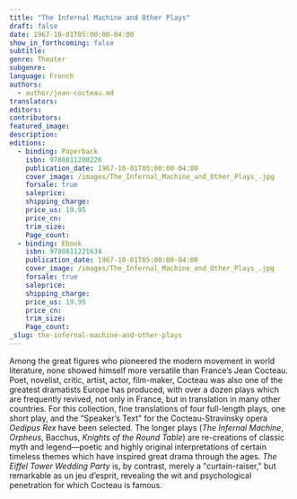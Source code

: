 ```yaml
---
title: "The Infernal Machine and Other Plays"
draft: false
date: 1967-10-01T05:00:00-04:00
show_in_forthcoming: false
subtitle:
genre: Theater
subgenre:
language: French
authors:
  - author/jean-cocteau.md
translators:
editors:
contributors:
featured_image:
description:
editions:
  - binding: Paperback
    isbn: 9780811200226
    publication_date: 1967-10-01T05:00:00-04:00
    cover_image: /images/The_Infernal_Machine_and_Other_Plays_.jpg
    forsale: true
    saleprice:
    shipping_charge:
    price_us: 19.95
    price_cn:
    trim_size:
    Page_count:
  - binding: Ebook
    isbn: 9780811221634
    publication_date: 1967-10-01T05:00:00-04:00
    cover_image: /images/The_Infernal_Machine_and_Other_Plays_.jpg
    forsale: true
    saleprice:
    shipping_charge:
    price_us: 19.95
    price_cn:
    trim_size:
    Page_count:
_slug: the-infernal-machine-and-other-plays
---
```


Among the great figures who pioneered the modern movement in world literature, none showed himself more versatile than France’s Jean Cocteau. Poet, novelist, critic, artist, actor, film-maker, Cocteau was also one of the greatest dramatists Europe has produced, with over a dozen plays which are frequently revived, not only in France, but in translation in many other countries. For this collection, fine translations of four full-length plays, one short play, and the “Speaker’s Text" for the Cocteau-Stravinsky opera _Oedipus Rex_ have been selected. The longer plays (_The Infernal Machine_, _Orpheus_, Bacchus, _Knights of the Round Table_) are re-creations of classic myth and legend—poetic and highly original interpretations of certain timeless themes which have inspired great drama through the ages. _The Eiffel Tower Wedding Party_ is, by contrast, merely a "curtain-raiser," but remarkable as un jeu d’esprit, revealing the wit and psychological penetration for which Cocteau is famous.

